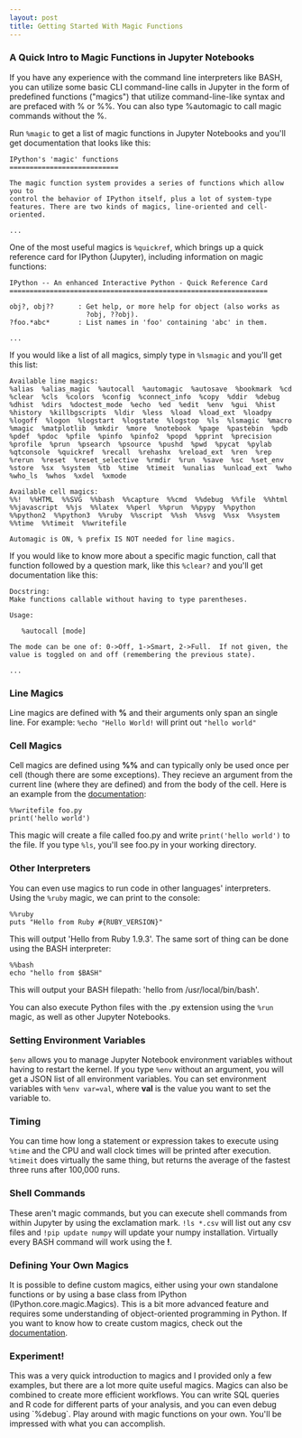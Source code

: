 ```yaml
---
layout: post
title: Getting Started With Magic Functions
---
```


<h3>A Quick Intro to Magic Functions in Jupyter Notebooks</h3>

If you have any experience with the command line interpreters like BASH, you can utilize some basic CLI command-line calls in Jupyter in the form of predefined functions ("magics") that utilize command-line-like syntax and are prefaced with % or %%. You can also type %automagic to call magic commands without the %.

Run `%magic` to get a list of magic functions in Jupyter Notebooks and you'll get documentation that looks like this:

```
IPython's 'magic' functions
===========================

The magic function system provides a series of functions which allow you to
control the behavior of IPython itself, plus a lot of system-type
features. There are two kinds of magics, line-oriented and cell-oriented.

...
```

One of the most useful magics is `%quickref`, which brings up a quick reference card for IPython (Jupyter), including information on magic functions:

```
IPython -- An enhanced Interactive Python - Quick Reference Card
================================================================

obj?, obj??      : Get help, or more help for object (also works as
                   ?obj, ??obj).
?foo.*abc*       : List names in 'foo' containing 'abc' in them.

...
```

If you would like a list of all magics, simply type in `%lsmagic` and you'll get this list:

```
Available line magics:
%alias  %alias_magic  %autocall  %automagic  %autosave  %bookmark  %cd  %clear  %cls  %colors  %config  %connect_info  %copy  %ddir  %debug  %dhist  %dirs  %doctest_mode  %echo  %ed  %edit  %env  %gui  %hist  %history  %killbgscripts  %ldir  %less  %load  %load_ext  %loadpy  %logoff  %logon  %logstart  %logstate  %logstop  %ls  %lsmagic  %macro  %magic  %matplotlib  %mkdir  %more  %notebook  %page  %pastebin  %pdb  %pdef  %pdoc  %pfile  %pinfo  %pinfo2  %popd  %pprint  %precision  %profile  %prun  %psearch  %psource  %pushd  %pwd  %pycat  %pylab  %qtconsole  %quickref  %recall  %rehashx  %reload_ext  %ren  %rep  %rerun  %reset  %reset_selective  %rmdir  %run  %save  %sc  %set_env  %store  %sx  %system  %tb  %time  %timeit  %unalias  %unload_ext  %who  %who_ls  %whos  %xdel  %xmode

Available cell magics:
%%!  %%HTML  %%SVG  %%bash  %%capture  %%cmd  %%debug  %%file  %%html  %%javascript  %%js  %%latex  %%perl  %%prun  %%pypy  %%python  %%python2  %%python3  %%ruby  %%script  %%sh  %%svg  %%sx  %%system  %%time  %%timeit  %%writefile

Automagic is ON, % prefix IS NOT needed for line magics.
```

If you would like to know more about a specific magic function, call that function followed by a question mark, like this `%clear?` and you'll get documentation like this:

```
Docstring:
Make functions callable without having to type parentheses.

Usage:

   %autocall [mode]

The mode can be one of: 0->Off, 1->Smart, 2->Full.  If not given, the
value is toggled on and off (remembering the previous state).

...
```

<h3>Line Magics</h3>

Line magics are defined with __%__ and their arguments only span an single line. For example:
`%echo "Hello World!` will print out `"hello world"`

<h3>Cell Magics</h3>

Cell magics are defined using __%%__ and can typically only be used once per cell (though there are some exceptions). They recieve an argument from the current line (where they are defined) and from the body of the cell. Here is an example from the [documentation](http://nbviewer.jupyter.org/github/ipython/ipython/blob/1.x/examples/notebooks/Cell%20Magics.ipynb):
```
%%writefile foo.py
print('hello world')
```
This magic will create a file called foo.py and write `print('hello world')` to the file. If you type `%ls`, you'll see foo.py in your working directory. 

<h3>Other Interpreters</h3>

You can even use magics to run code in other languages' interpreters. Using the `%ruby` magic, we can print to the console: 

```
%%ruby
puts "Hello from Ruby #{RUBY_VERSION}"
```

This will output 'Hello from Ruby 1.9.3'. The same sort of thing can be done using the BASH interpreter:

```
%%bash
echo "hello from $BASH"
```

This will output your BASH filepath: 'hello from /usr/local/bin/bash'.

You can also execute Python files with the .py extension using the `%run` magic, as well as other Jupyter Notebooks. 

<h3>Setting Environment Variables</h3>

`$env` allows you to manage Jupyter Notebook environment variables without having to restart the kernel. If you type `%env` without an argument, you will get a JSON list of all environment variables. You can set environment variables with `%env var=val`, where __val__ is the value you want to set the variable to. 

<h3>Timing</h3>

You can time how long a statement or expression takes to execute using `%time` and the CPU and wall clock times will be printed after execution. `%timeit` does virtually the same thing, but returns the average of the fastest three runs after 100,000 runs.

<h3>Shell Commands</h3>

These aren't magic commands, but you can execute shell commands from within Jupyter by using the exclamation mark. `!ls *.csv` will list out any csv files and `!pip update numpy` will update your numpy installation. Virtually every BASH command will work using the __!__.

<h3>Defining Your Own Magics</h3>

It is possible to define custom magics, either using your own standalone functions or by using a base class from IPython (IPython.core.magic.Magics). This is a bit more advanced feature and requires some understanding of object-oriented programming in Python. If you want to know how to create custom magics, check out the [documentation](https://ipython.org/ipython-doc/3/config/custommagics.html#defining-magics).

<h3>Experiment!</h3>
This was a very quick introduction to magics and I provided only a few examples, but there are a lot more quite useful magics. Magics can also be combined to create more efficient workflows. You can write SQL queries and R code for different parts of your analysis, and you can even debug using `%debug`. Play around with magic functions on your own. You'll be impressed with what you can accomplish. 
